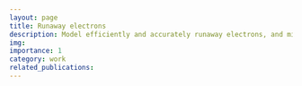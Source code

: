 ```yaml
---
layout: page
title: Runaway electrons
description: Model efficiently and accurately runaway electrons, and mitigate them as they can damage the first wall.
img: 
importance: 1
category: work
related_publications: 
---
```



